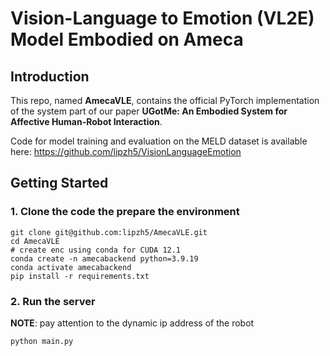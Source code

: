 # Vision-Language to Emotion (VL2E) Model Embodied on Ameca

## Introduction
This repo, named **AmecaVLE**, contains the official PyTorch implementation of the system part of our paper **UGotMe: An Embodied System for Affective Human-Robot Interaction**.

Code for model training and evaluation on the MELD dataset is available here: https://github.com/lipzh5/VisionLanguageEmotion


## Getting Started

### 1. Clone the code the prepare the environment 
```
git clone git@github.com:lipzh5/AmecaVLE.git
cd AmecaVLE
# create enc using conda for CUDA 12.1
conda create -n amecabackend python=3.9.19 
conda activate amecabackend
pip install -r requirements.txt

```

### 2. Run the server
**NOTE**: pay attention to the dynamic ip address of the robot 
```
python main.py  
```

